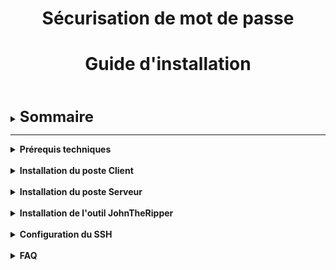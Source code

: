 <div align="center"><h1>Sécurisation de mot de passe</h1></div>
<div align="center"><h1>Guide d'installation</h1></div>
<br>
<br>


<details>

<summary><strong><font size="+2">Sommaire</font></strong></summary>

- <b><i>Prérequis techniques</i></b>
  
- <b><i>Installation du poste Client</i></b>

- <b><i>Installation du poste Serveur</i></b>

- <b><i>Installation de l'outil JohnTheRipper</i></b>

- <b><i>Configuration du SSH</i></b>

- <b><i>FAQ</i></b>

</details>

<HR>

<details>

<summary><strong>Prérequis techniques</strong></summary>

<br>

Disposer de deux machines :

- Une machine avec un OS Ubuntu 22.04 LTS (Client)
- Une machine avec un OS Windows Server 2022 (Serveur)

Outils :

- L'outil [JohnTheRipper](https://github.com/openwall/john) (Version -jumbo)

</details>

<br>

<details>

<summary><strong>Installation du poste Client</strong></summary>

<br>

Pour le poste Client, il nous faut :
  - OS : [Ubuntu 22.04 LTS](https://releases.ubuntu.com/jammy/)
  - Nom : `CLILIN01`
  - Compte Utilisateur : `wilder`
  - Mot de passe : `Azerty1*`
  - Adresse IP fixe : `172.16.10.20/24`

<br>

- Installation des MàJ système :
```bash
sudo apt update && sudo apt upgrade -y
```
- Installation des "Guest Additions" (Dans le cadre d'une VM)
- Désactivation du parefeu :
```bash
sudo ufw disable
```

<br>


  

</details>

<br>

<details>

<summary><strong>Installation du poste Serveur</strong></summary>

<br>

Pour le poste Serveur, il nous faut : 
  - OS : [Windows Server 2022](https://www.microsoft.com/fr-fr/evalcenter/download-windows-server-2022)
  - Nom : `SRVWIN01`
  - Compte : `Administrator`
  - Mot de passe : `Azerty1*`
  - Adresse IP fixe : `172.16.10.10/24`

<br>

  - Installation des MàJ via Windows Update
  - Installation des "Guest Additions" (Dans le cadre d'une VM)
  - Désactivation du parefeu

</details>

<br>

<details>

<summary><strong>Installation de l'outil JohnTheRipper</strong></summary>

<br>

- Installation de l'outil [JohnTheRipper](https://github.com/openwall/john) :

```bash
sudo snap install john-the-ripper
```

![](https://github.com/WildCodeSchool/TSSR-2402-P1-G1-SecurisationDeMotDePasse/blob/main/Images/JTR/JTR_1.jpg)

<br>

- Installation des librairies de [JohnTheRipper](https://github.com/openwall/john) :

```bash
sudo apt install ocl-icd-opencl-dev -y
```

![](https://github.com/WildCodeSchool/TSSR-2402-P1-G1-SecurisationDeMotDePasse/blob/main/Images/JTR/JTR_2.jpg)

<br>

- Edition d'un alias  pour la commande `zip2john` :

```bash
  sudo snap alias john-the-ripper.zip2john zip2john
```

![](https://github.com/WildCodeSchool/TSSR-2402-P1-G1-SecurisationDeMotDePasse/blob/main/Images/JTR/JTR_3.jpg)

<br>

- ***[Optionnel]*** Téléchargement de la wordlist [rockyou](https://github.com/brannondorsey/naive-hashcat/releases/download/data/rockyou.txt)

![](https://github.com/WildCodeSchool/TSSR-2402-P1-G1-SecurisationDeMotDePasse/blob/main/Images/JTR/JTR_4.jpg)

![](https://github.com/WildCodeSchool/TSSR-2402-P1-G1-SecurisationDeMotDePasse/blob/main/Images/JTR/JTR_5.jpg)

![](https://github.com/WildCodeSchool/TSSR-2402-P1-G1-SecurisationDeMotDePasse/blob/main/Images/JTR/JTR_6.jpg)

</details>

<br>

<details>

<summary><strong>Configuration du SSH</strong></summary>

# Configuration du SSH

## 1. VM Windows Server
- Exécuter Powershell en "mode administrateur"

- Pour installer le service SSH :
```powershell
Add-WindowsCapability -Online -Name OpenSSH.Server
```
  
![install](https://github.com/WildCodeSchool/TSSR-2402-P1-G1-SecurisationDeMotDePasse/blob/main/Images/SSH%20WinServ/SSH_WinServ_1.jpg)

<br>

- Pour un démarrage automatique :

```powershell 
Set-Service sshd -StartupType Automatic
```

![auto](https://github.com/WildCodeSchool/TSSR-2402-P1-G1-SecurisationDeMotDePasse/blob/main/Images/SSH%20WinServ/SSH_WinServ_2.jpg)

<br>

- Redémarer la VM et vérifier dans les Services que le serveur OpenSSH est bien "**en cours**" et en "**démarrage automatique**"

![services](https://github.com/WildCodeSchool/TSSR-2402-P1-G1-SecurisationDeMotDePasse/blob/main/Images/SSH%20WinServ/SSH_WinServ_4.jpg)




## 2. VM Ubuntu Client

- Exécuter le Terminal

- Pour installer le service SSH :
```bash
sudo apt-get install openssh-server
```

![UBUNTU](https://github.com/WildCodeSchool/TSSR-2402-P1-G1-SecurisationDeMotDePasse/blob/main/Images/Images%20Greg/install%20ssh%20Ubuntu%201.PNG?raw=true)

Lors du message : **`Souhaitez-vous continuer ? [O/n]`**-> Taper **`O`**

<br>

- Une fois le SSH installé, il faut l'activer :
```bash
 sudo systemctl enable ssh
```

![active](https://github.com/WildCodeSchool/TSSR-2402-P1-G1-SecurisationDeMotDePasse/blob/main/Images/Images%20Greg/activation%20ssh%20ubuntu.PNG?raw=true)

<br>

- Pour terminer, génerer une clé à destination de Windows Server :  
```bash
ssh-keyscan -t rsa 172.16.10.10
```

![gen](https://github.com/WildCodeSchool/TSSR-2402-P1-G1-SecurisationDeMotDePasse/blob/main/Images/Images%20Greg/generer%20cl%C3%A9%20ubuntu.PNG?raw=true)

<br>

- Redémarer la VM

# 3. Test transfert de fichier

Nous avons paramétré le service SSH sur les deux VM pour le partage de fichier.

- Sur la VM Server Windows, créer le fichier test1.txt à la racine du dossier Administrator :  
```powershell
New-Item -ItemType File -Path "test1.txt
```

![fic](https://github.com/WildCodeSchool/TSSR-2402-P1-G1-SecurisationDeMotDePasse/blob/main/Images/Images%20Greg/cr%C3%A9a%20fichier%20test1.PNG?raw=true)

- Depuis la VM Client Ubuntu, ouvrir le Terminal et taper la commande ci dessous:

```bash
scp Administrator@172.16.10.10:/C:/Users/Administrator/test1.txt ~/Documents
```

![copie](https://github.com/WildCodeSchool/TSSR-2402-P1-G1-SecurisationDeMotDePasse/blob/main/Images/Images%20Greg/copie%20fichier.PNG?raw=true)

_Attention: le mot de passe demandé sera celui du compte Administrator Windows_

- Le fichier test1 est copié dans le dossier Documents du compte wilder.

<br>

# 4. Accès aux fichiers de Windows Server depuis Ubuntu

- Se rendre dans `Fichiers`, puis `Autres emplacements`, puis `Connexion à un serveur`, et taper l'adresse suivante :
```bash
ssh//Adminsitrator@172.16.10.10
```

![](https://github.com/WildCodeSchool/TSSR-2402-P1-G1-SecurisationDeMotDePasse/blob/main/Images/SSH%20Ubuntu/SSH_Ubuntu_4.jpg)

Cliquer sur `Se connecter`

<br>

- Un mot de passe sera demandé, il s'agira de celui du compte Administrator de Windows Server
  
![](https://github.com/WildCodeSchool/TSSR-2402-P1-G1-SecurisationDeMotDePasse/blob/main/Images/SSH%20Ubuntu/SSH_Ubuntu_6.jpg)

<br>

- L'accès aux fichiers situés sur Windows Server sera effectif

![](https://github.com/WildCodeSchool/TSSR-2402-P1-G1-SecurisationDeMotDePasse/blob/main/Images/SSH%20Ubuntu/SSH_Ubuntu_5.jpg)

<br>

_Si problème, se reporter à la FAQ_

</details>

<br>

<details>

<summary><strong>FAQ</strong></summary>
<br>
 
***Q : Mes deux machines ne communiquent pas. Que dois-je faire ?***

_R : Pour résoudre ce problème, suivez ces étapes :_

- `Vérifiez si elles sont sur la même plage d'IP` : Assurez-vous que les deux machines sont configurées avec des adresses IP dans la même plage. Vous pouvez le vérifier en exécutant `ipconfig` sous `Windows` ou `ifconfig` sous `Linux` pour connaître leur adresse IP actuelle.

- `Désactivez les pare-feu Windows` : Parfois, le pare-feu peut empêcher la communication entre les machines. Essayez de désactiver temporairement le pare-feu pour voir si cela résout le problème.

- `Effectuez un test ping` : Utilisez la commande ping suivi de l'adresse IP de l'autre machine pour vérifier s'il y a une réponse. Cela indique si les deux machines peuvent communiquer entre elles.

***Q : Je n'arrive pas à me connecter en SSH. Quelle pourrait être la cause ?***

_R : Si vous rencontrez des difficultés pour établir une connexion SSH, suivez ces vérifications :_

- `Vérifiez l'installation d'OpenSSH` : Assurez-vous que le logiciel OpenSSH est correctement installé sur votre machine ainsi que sur celle à laquelle vous tentez de vous connecter. Sous Windows, vous pouvez l'installer via les fonctionnalités facultatives, tandis que sous Linux, vous pouvez l'installer à partir du gestionnaire de paquets.
  
- `Activez le service SSH` : Le service SSH doit être activé et en cours d'exécution sur la machine distante. Sous Linux, vérifiez cela avec `sudo systemctl` status ssh et activez-le si nécessaire avec `sudo systemctl start ssh`.
  
- `Vérifiez les paramètres du pare-feu` : Assurez-vous que le pare-feu de la machine distante autorise les connexions sur le port utilisé par SSH.

</details>
